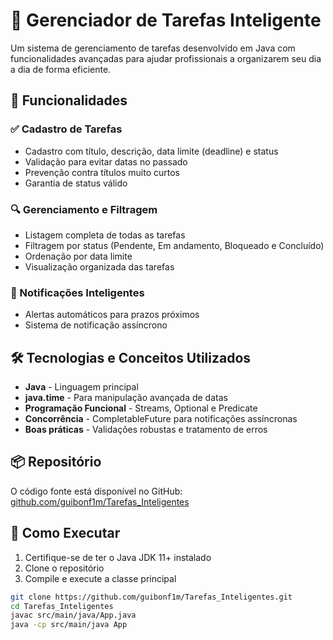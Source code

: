 # 📌 Gerenciador de Tarefas Inteligente

Um sistema de gerenciamento de tarefas desenvolvido em Java com funcionalidades avançadas para ajudar profissionais a organizarem seu dia a dia de forma eficiente.

## 🚀 Funcionalidades

### ✅ Cadastro de Tarefas
- Cadastro com título, descrição, data limite (deadline) e status
- Validação para evitar datas no passado
- Prevenção contra títulos muito curtos
- Garantia de status válido

### 🔍 Gerenciamento e Filtragem
- Listagem completa de todas as tarefas
- Filtragem por status (Pendente, Em andamento, Bloqueado e Concluído)
- Ordenação por data limite
- Visualização organizada das tarefas

### 🔔 Notificações Inteligentes
- Alertas automáticos para prazos próximos
- Sistema de notificação assíncrono

## 🛠 Tecnologias e Conceitos Utilizados

- **Java** - Linguagem principal
- **java.time** - Para manipulação avançada de datas
- **Programação Funcional** - Streams, Optional e Predicate
- **Concorrência** - CompletableFuture para notificações assíncronas
- **Boas práticas** - Validações robustas e tratamento de erros

## 📦 Repositório

O código fonte está disponível no GitHub:  
[github.com/guibonf1m/Tarefas_Inteligentes](https://github.com/guibonf1m/Tarefas_Inteligentes)

## 🚀 Como Executar

1. Certifique-se de ter o Java JDK 11+ instalado
2. Clone o repositório
3. Compile e execute a classe principal

```bash
git clone https://github.com/guibonf1m/Tarefas_Inteligentes.git
cd Tarefas_Inteligentes
javac src/main/java/App.java
java -cp src/main/java App
